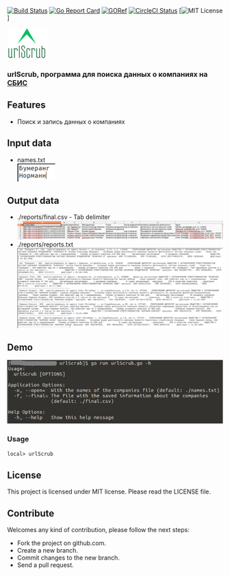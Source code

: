 [![Build Status](https://travis-ci.org/dreddsa5dies/urlScrub.svg?branch=master)](https://travis-ci.org/dreddsa5dies/urlScrub) [![Go Report Card](https://goreportcard.com/badge/github.com/dreddsa5dies/urlScrub)](https://goreportcard.com/report/github.com/dreddsa5dies/urlScrub) [![GORef](https://godoc.org/github.com/dreddsa5dies/urlScrub?status.svg)](https://godoc.org/github.com/dreddsa5dies/urlScrub) [![CircleCI Status](https://circleci.com/gh/dreddsa5dies/urlScrub.svg?style=shield)](https://circleci.com/gh/dreddsa5dies/urlScrub) [![MIT License](https://img.shields.io/badge/License-MIT-blue.svg?style=shield)]   

![IMAGE](img/urlScrub.png)

### urlScrub, программа для поиска данных о компаниях на [СБИС](http://sbis.ru)

## Features
* Поиск и запись данных о компаниях

## Input data
* names.txt  
![IMAGE ALT TEXT HERE](img/names.png)

## Output data
* ./reports/final.csv - Tab delimiter  
![IMAGE ALT TEXT HERE](img/csv.png)
* ./reports/reports.txt  
![IMAGE ALT TEXT HERE](img/txt.png)

## Demo
![IMAGE ALT TEXT HERE](img/demo.png)

### Usage

```
local> urlScrub

```

## License
This project is licensed under MIT license. Please read the LICENSE file.


## Contribute
Welcomes any kind of contribution, please follow the next steps:

- Fork the project on github.com.
- Create a new branch.
- Commit changes to the new branch.
- Send a pull request.
